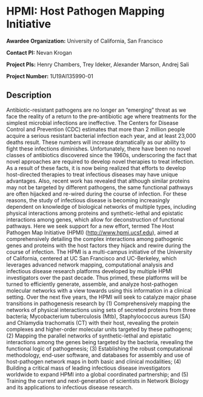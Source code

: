 # 	HPMI: Host Pathogen Mapping Initiative

**Awardee Organization:** University of California, San Francisco

**Contact PI:** Nevan Krogan

**Project PIs:** Henry Chambers, Trey Ideker, Alexander Marson, Andrej Sali

**Project Number:** 1U19AI135990-01


## Description
Antibiotic-resistant pathogens are no longer an “emerging” threat as we face the reality of a return to the pre-antibiotic 
age where treatments for the simplest microbial infections are ineffective. The Centers for Disease Control and Prevention 
(CDC) estimates that more than 2 million people acquire a serious resistant bacterial infection each year, and at least 23,000 
deaths result. These numbers will increase dramatically as our ability to fight these infections diminishes. Unfortunately, 
there have been no novel classes of antibiotics discovered since the 1960s, underscoring the fact that novel approaches are 
required to develop novel therapies to treat infection. As a result of these facts, it is now being realized that efforts to 
develop host-directed therapies to treat infectious diseases may have unique advantages. Also, recent work has revealed that 
although similar proteins may not be targeted by different pathogens, the same functional pathways are often hijacked and 
re-wired during the course of infection. For these reasons, the study of infectious disease is becoming increasingly dependent 
on knowledge of biological networks of multiple types, including physical interactions among proteins and synthetic-lethal 
and epistatic interactions among genes, which allow for deconstruction of functional pathways. Here we seek support for a 
new effort, termed The Host Pathogen Map Initiative (HPMI) (http://www.hpmi.ucsf.edu), aimed at comprehensively detailing 
the complex interactions among pathogenic genes and proteins with the host factors they hijack and rewire during the course 
of infection. The HPMI is a multi-campus initiative of the University of California, centered at UC San Francisco and UC-Berkeley, 
which leverages advanced network mapping, computational analysis and infectious disease research platforms developed by multiple 
HPMI investigators over the past decade. Thus primed, these platforms will be turned to efficiently generate, assemble, and analyze 
host-pathogen molecular networks with a view towards using this information in a clinical setting. Over the next five years, the 
HPMI will seek to catalyze major phase transitions in pathogenesis research by (1) Comprehensively mapping the networks of physical 
interactions using sets of secreted proteins from three bacteria; Mycobacterium tuberculosis (Mtb), Staphylococcus aureus (SA) 
and Chlamydia trachomatis (CT) with their host, revealing the protein complexes and higher-order molecular units targeted by 
these pathogens; (2) Mapping the parallel networks of synthetic-lethal and epistatic interactions among the genes being targeted 
by the bacteria, revealing the functional logic of pathogenesis; (3) Establishing the robust computational methodology, end-user 
software, and databases for assembly and use of host-pathogen network maps in both basic and clinical modalities; (4) Building a 
critical mass of leading infectious disease investigators worldwide to expand HPMI into a global coordinated partnership; and (5) 
Training the current and next-generation of scientists in Network Biology and its applications to infectious disease research.
